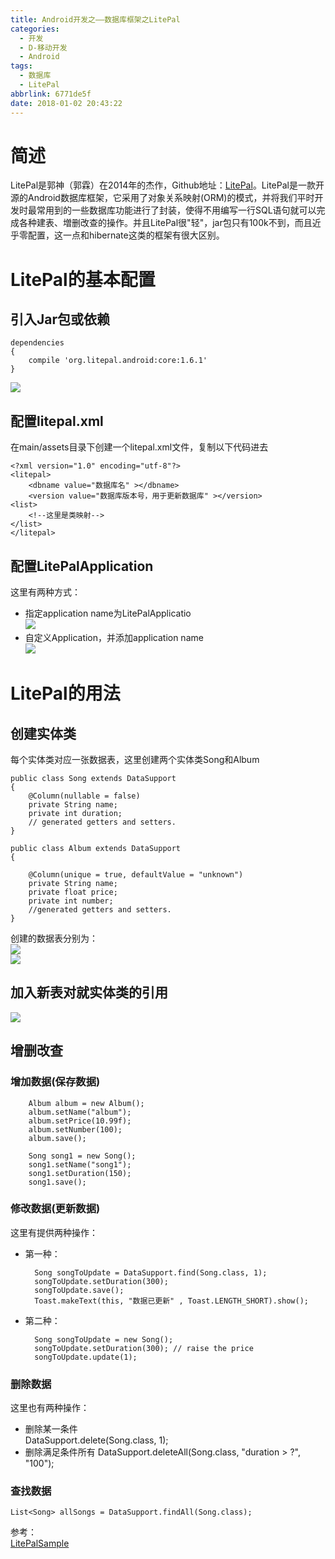 ```yaml
---
title: Android开发之——数据库框架之LitePal
categories:
  - 开发
  - D-移动开发
  - Android
tags:
  - 数据库
  - LitePal
abbrlink: 6771de5f
date: 2018-01-02 20:43:22
---
```

# 简述  
LitePal是郭神（郭霖）在2014年的杰作，Github地址：[LitePal][1]。LitePal是一款开源的Android数据库框架，它采用了对象关系映射(ORM)的模式，并将我们平时开发时最常用到的一些数据库功能进行了封装，使得不用编写一行SQL语句就可以完成各种建表、増删改查的操作。并且LitePal很"轻"，jar包只有100k不到，而且近乎零配置，这一点和hibernate这类的框架有很大区别。  
<!--more-->

# LitePal的基本配置
## 引入Jar包或依赖   

	dependencies 
	{
    	compile 'org.litepal.android:core:1.6.1'
	}
![][2]
## 配置litepal.xml
在main/assets目录下创建一个litepal.xml文件，复制以下代码进去  

	<?xml version="1.0" encoding="utf-8"?>  
	<litepal>  
    	<dbname value="数据库名" ></dbname>  
    	<version value="数据库版本号，用于更新数据库" ></version>  
    <list>
        <!--这里是类映射-->  
    </list>  
	</litepal>
## 配置LitePalApplication  
这里有两种方式：   

- 指定application name为LitePalApplicatio   
![][3]
- 自定义Application，并添加application name     
![][4]  
# LitePal的用法  
## 创建实体类  
每个实体类对应一张数据表，这里创建两个实体类Song和Album  

	public class Song extends DataSupport 
	{
    	@Column(nullable = false)
		private String name;
		private int duration;
    	// generated getters and setters.
	}

	public class Album extends DataSupport 
	{

    	@Column(unique = true, defaultValue = "unknown")
    	private String name;
    	private float price;
    	private int number;
    	//generated getters and setters.
	}
创建的数据表分别为：    
![][5]  
![][6]  
## 加入新表对就实体类的引用   
![][7]
## 增删改查  
### 增加数据(保存数据)  

		Album album = new Album();
        album.setName("album");
        album.setPrice(10.99f);
        album.setNumber(100);
        album.save();

        Song song1 = new Song();
        song1.setName("song1");
        song1.setDuration(150);
        song1.save();

### 修改数据(更新数据)  
这里有提供两种操作：  
 
- 第一种：  

		Song songToUpdate = DataSupport.find(Song.class, 1);
        songToUpdate.setDuration(300);
        songToUpdate.save();
        Toast.makeText(this, "数据已更新" , Toast.LENGTH_SHORT).show();
- 第二种：   
 
        Song songToUpdate = new Song();
        songToUpdate.setDuration(300); // raise the price
        songToUpdate.update(1);
### 删除数据 
这里也有两种操作：  

- 删除某一条件  
		DataSupport.delete(Song.class, 1);
- 删除满足条件所有 
	DataSupport.deleteAll(Song.class, "duration > ?", "100");
### 查找数据  
	List<Song> allSongs = DataSupport.findAll(Song.class);      

参考：   
[LitePalSample][8]


[1]: https://github.com/LitePalFramework/LitePal
[2]: https://cdn.jsdelivr.net/gh/PGzxc/CDN/blog-image/litepal-compile.png
[3]: https://cdn.jsdelivr.net/gh/PGzxc/CDN/blog-image/LiteApplication-1.png
[4]: https://cdn.jsdelivr.net/gh/PGzxc/CDN/blog-image/LiteApplication-2.png
[5]: https://cdn.jsdelivr.net/gh/PGzxc/CDN/blog-image/litepal-album.png
[6]: https://cdn.jsdelivr.net/gh/PGzxc/CDN/blog-image/litepal-song.png  
[7]: https://cdn.jsdelivr.net/gh/PGzxc/CDN/blog-image/litepal-list.png
[8]: https://github.com/PGzxc/LitePalSample